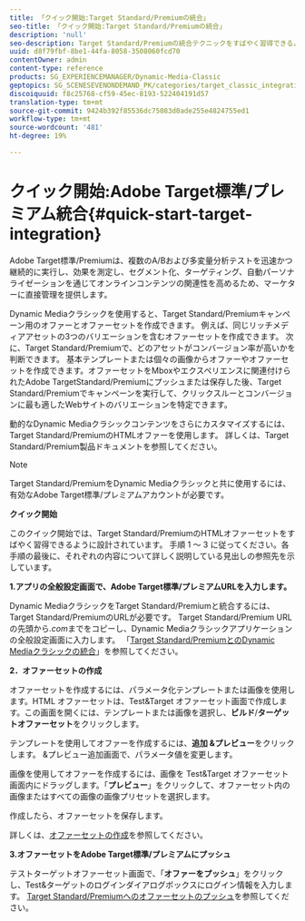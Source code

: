 ```yaml
---
title: 「クイック開始:Target Standard/Premiumの統合」
seo-title: 「クイック開始:Target Standard/Premiumの統合」
description: 'null'
seo-description: Target Standard/Premiumの統合テクニックをすばやく習得できるように、Adobe Target Standard/Premiumの概要とクイック開始を紹介します。
uuid: d8f79fbf-8be1-44fa-8058-3508060fcd70
contentOwner: admin
content-type: reference
products: SG_EXPERIENCEMANAGER/Dynamic-Media-Classic
geptopics: SG_SCENESEVENONDEMAND_PK/categories/target_classic_integration
discoiquuid: f8c25768-cf59-45ec-8193-522404191d57
translation-type: tm+mt
source-git-commit: 9424b392f85536dc75083d0ade255e4824755ed1
workflow-type: tm+mt
source-wordcount: '481'
ht-degree: 19%

---
```



# クイック開始:Adobe Target標準/プレミアム統合{#quick-start-target-integration}

Adobe Target標準/Premiumは、複数のA/Bおよび多変量分析テストを迅速かつ継続的に実行し、効果を測定し、セグメント化、ターゲティング、自動パーソナライゼーションを通じてオンラインコンテンツの関連性を高めるため、マーケターに直接管理を提供します。

Dynamic Mediaクラシックを使用すると、Target Standard/Premiumキャンペーン用のオファーとオファーセットを作成できます。 例えば、同じリッチメディアアセットの3つのバリエーションを含むオファーセットを作成できます。 次に、Target Standard/Premiumで、どのアセットがコンバージョン率が高いかを判断できます。 基本テンプレートまたは個々の画像からオファーやオファーセットを作成できます。オファーセットをMboxやエクスペリエンスに関連付けられたAdobe TargetStandard/Premiumにプッシュまたは保存した後、Target Standard/Premiumでキャンペーンを実行して、クリックスルーとコンバージョンに最も適したWebサイトのバリエーションを特定できます。

動的なDynamic Mediaクラシックコンテンツをさらにカスタマイズするには、Target Standard/PremiumのHTMLオファーを使用します。 詳しくは、Target Standard/Premium製品ドキュメントを参照してください。

>[!NOTE]
>
>Target Standard/PremiumをDynamic Mediaクラシックと共に使用するには、有効なAdobe Target標準/プレミアムアカウントが必要です。

**クイック開始**

このクイック開始では、Target Standard/PremiumのHTMLオファーセットをすばやく習得できるように設計されています。 手順 1 ～ 3 に従ってください。各手順の最後に、それぞれの内容について詳しく説明している見出しの参照先を示しています。

**1.アプリの全般設定画面で、Adobe Target標準/プレミアムURLを入力します。**

Dynamic MediaクラシックをTarget Standard/Premiumと統合するには、Target Standard/PremiumのURLが必要です。 Target Standard/Premium URLの先頭から&#x200B;*.com*&#x200B;までをコピーし、Dynamic Mediaクラシックアプリケーションの全般設定画面に入力します。 「[Target Standard/PremiumとのDynamic Mediaクラシックの統合](integrating-dmc-with-target.md#integrating-dmc-with-target)」を参照してください。

**2．オファーセットの作成**

オファーセットを作成するには、パラメータ化テンプレートまたは画像を使用します。HTML オファーセットは、Test&amp;Target オファーセット画面で作成します。この画面を開くには、テンプレートまたは画像を選択し、**ビルド**/**ターゲットオファーセット**&#x200B;をクリックします。

テンプレートを使用してオファーを作成するには、**追加 &amp;プレビュー**&#x200B;をクリックします。 &amp;プレビュー追加画面で、パラメータ値を変更します。

画像を使用してオファーを作成するには、画像を Test&amp;Target オファーセット画面内にドラッグします。「**プレビュー**」をクリックして、オファーセット内の画像またはすべての画像の画像プリセットを選択します。

作成したら、オファーセットを保存します。

詳しくは、[オファーセットの作成](creating-offer-set.md#creating_an_offer_set)を参照してください。

**3.オファーセットをAdobe Target標準/プレミアムにプッシュ**

テストターゲットオファーセット画面で、「**オファーをプッシュ**」をクリックし、Test&amp;ターゲットのログインダイアログボックスにログイン情報を入力します。 [Target Standard/Premiumへのオファーセットのプッシュ](pushing-offer-sets-target.md#pushing_offer_sets_to_target)を参照してください。
